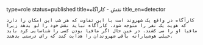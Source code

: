 type=role
status=published
title=نقش - کاراگاه
title_en=detector
~~~~~~
کارآگاه در واقع یک شهروند است با این تفاوت که هر شب این امکان را دارد که هویت یک نفر را متوجه شود. کارآگاه نباید نقش خود را لو بدهد زیرا مافیا او را می کشند. در عین حال اگر مافیا بودن کسی را شناسایی کرد باید خیلی هوشیارانه باقی شهروندان را هدایت کند که رای درستی بدهند.